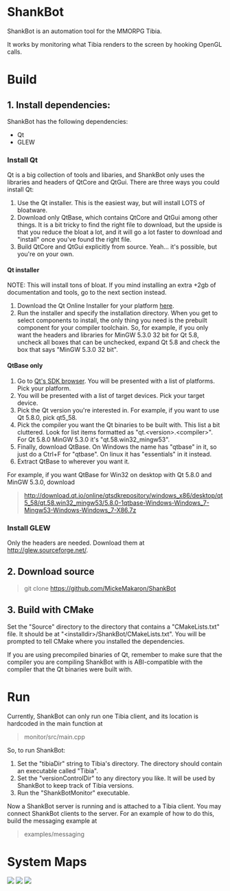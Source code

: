 # ShankBot
ShankBot is an automation tool for the MMORPG Tibia. 

It works by monitoring what Tibia renders to the screen by hooking OpenGL calls. 

# Build
## 1. Install dependencies:
ShankBot has the following dependencies:
* Qt
* GLEW

### Install Qt
Qt is a big collection of tools and libaries, and ShankBot only uses the libraries and headers of QtCore and QtGui. There are three ways you could install Qt:
1. Use the Qt installer. This is the easiest way, but will install LOTS of bloatware.
2. Download only QtBase, which contains QtCore and QtGui among other things. It is a bit tricky to find the right file to download, but the upside is that you reduce the bloat a lot, and it will go a lot faster to download and "install" once you've found the right file.
3. Build QtCore and QtGui explicitly from source. Yeah... it's possible, but you're on your own.

#### Qt installer
NOTE: This will install tons of bloat. If you mind installing an extra +2gb of documentation and tools, go to the next section instead.
1. Download the Qt Online Installer for your platform [here](https://www.qt.io/download-open-source/#section-2).
2. Run the installer and specify the installation directory. When you get to select components to install, the only thing you need is the prebuilt component for your compiler toolchain. So, for example, if you only want the headers and libraries for MinGW 5.3.0 32 bit for Qt 5.8, uncheck all boxes that can be unchecked, expand Qt 5.8 and check the box that says "MinGW 5.3.0 32 bit".

#### QtBase only
1. Go to [Qt's SDK browser](http://download.qt.io/online/qtsdkrepository/). You will be presented with a list of platforms. Pick your platform.
2. You will be presented with a list of target devices. Pick your target device.
3. Pick the Qt version you're interested in. For example, if you want to use Qt 5.8.0, pick qt5_58.
4. Pick the compiler you want the Qt binaries to be built with. This list a bit cluttered. Look for list items formatted as "qt.\<version\>.\<compiler\>". For Qt 5.8.0 MinGW 5.3.0 it's "qt.58.win32_mingw53".
5. Finally, download QtBase. On Windows the name has "qtbase" in it, so just do a Ctrl+F for "qtbase". On linux it has "essentials" in it instead.
6. Extract QtBase to wherever you want it.

For example, if you want QtBase for Win32 on desktop with Qt 5.8.0 and MinGW 5.3.0, download
> http://download.qt.io/online/qtsdkrepository/windows_x86/desktop/qt5_58/qt.58.win32_mingw53/5.8.0-1qtbase-Windows-Windows_7-Mingw53-Windows-Windows_7-X86.7z

### Install GLEW
Only the headers are needed. Download them at http://glew.sourceforge.net/.

## 2. Download source
> git clone https://github.com/MickeMakaron/ShankBot

## 3. Build with CMake 
Set the "Source" directory to the directory that contains a "CMakeLists.txt" file. It should be at "\<installdir\>/ShankBot/CMakeLists.txt". You will be prompted to tell CMake where you installed the dependencies. 

If you are using precompiled binaries of Qt, remember to make sure that the compiler you are compiling ShankBot with is ABI-compatible with the compiler that the Qt binaries were built with.


# Run
Currently, ShankBot can only run one Tibia client, and its location is hardcoded in the main function at
> monitor/src/main.cpp

So, to run ShankBot:
1. Set the "tibiaDir" string to Tibia's directory. The directory should contain an executable called "Tibia". 
2. Set the "versionControlDir" to any directory you like. It will be used by ShankBot to keep track of Tibia versions. 
3. Run the "ShankBotMonitor" executable.

Now a ShankBot server is running and is attached to a Tibia client. You may connect ShankBot clients to the server. For an example of how to do this, build the messaging example at
> examples/messaging


# System Maps
![](http://i.imgur.com/xS3nv35.jpg)
![](http://i.imgur.com/Erdu6bU.jpg)
![](http://i.imgur.com/Ph5YocH.jpg)
